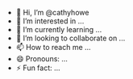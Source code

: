 - 👋 Hi, I’m @cathyhowe
- 👀 I’m interested in ...
- 🌱 I’m currently learning ...
- 💞️ I’m looking to collaborate on ...
- 📫 How to reach me ...
- 😄 Pronouns: ...
- ⚡ Fun fact: ...

<!---
cathyhowe/cathyhowe is a ✨ special ✨ repository because its `README.md` (this file) appears on your GitHub profile.
You can click the Preview link to take a look at your changes.
--->
